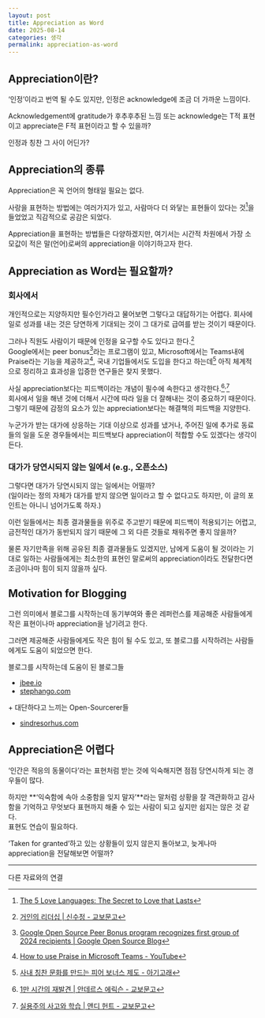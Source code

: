 ```yaml
---
layout: post
title: Appreciation as Word
date: 2025-08-14
categories: 생각
permalink: appreciation-as-word
---
```


## **Appreciation이란?**

‘인정’이라고 번역 될 수도 있지만, 인정은 acknowledge에 조금 더 가까운 느낌이다.

Acknowledgement에 gratitude가 후추후추된 느낌 또는 acknowledge는 T적 표현이고 appreciate은 F적 표현이라고 할 수 있을까?

인정과 칭찬 그 사이 어딘가?

## **Appreciation의 종류**

Appreciation은 꼭 언어의 형태일 필요는 없다.

사랑을 표현하는 방법에는 여러가지가 있고, 사람마다 더 와닿는 표현들이 있다는 것[^1]을 들었었고 직감적으로 공감은 되었다.

Appreciation을 표현하는 방법들은 다양하겠지만, 여기서는 시간적 차원에서 가장 소모값이 적은 말(언어)로써의 appreciation을 이야기하고자 한다.

## **Appreciation as Word는 필요할까?**

### 회사에서

개인적으로는 지양하지만 필수인가라고 물어보면 그렇다고 대답하기는 어렵다.
회사에 일로 성과를 내는 것은 당연하게 기대되는 것이 그 대가로 급여를 받는 것이기 때문이다.

그러나 직원도 사람이기 때문에 인정을 요구할 수도 있다고 한다.[^2]<br>
Google에서는 peer bonus[^5]라는 프로그램이 있고, Microsoft에서는 Teams내에 Praise라는 기능을 제공하고[^7], 국내 기업들에서도 도입을 한다고 하는데[^6] 아직 체계적으로 정리하고 효과성을 입증한 연구들은 찾지 못했다.

사실 appreciation보다는 피드백이라는 개념이 필수에 속한다고 생각한다.[^3]<sup>,</sup>[^4]<br>
회사에서 일을 해낸 것에 더해서 시간에 따라 일을 더 잘해내는 것이 중요하기 때문이다.<br>
그렇기 때문에 감정의 요소가 있는 appreciation보다는 해결책의 피드백을 지양한다.<br>

누군가가 받는 대가에 상응하는 기대 이상으로 성과를 냈거나, 주어진 일에 추가로 동료들의 일을 도운 경우들에서는 피드백보다 appreciation이 적합할 수도 있겠다는 생각이 든다.

### 대가가 당연시되지 않는 일에서 (e.g., 오픈소스)

그렇다면 대가가 당연시되지 않는 일에서는 어떨까?<br>
(일이라는 정의 자체가 대가를 받지 않으면 일이라고 할 수 없다고도 하지만, 이 글의 포인트는 아니니 넘어가도록 하자.)

이런 일들에서는 최종 결과물들을 위주로 주고받기 때문에 피드백이 적용되기는 어렵고, 금전적인 대가가 동반되지 않기 때문에 그 외 다른 것들로 채워주면 좋지 않을까?

물론 자기만족을 위해 공유된 최종 결과물들도 있겠지만, 남에게 도움이 될 것이라는 기대로 일하는 사람들에게는 최소한의 표현인 말로써의 appreciation이라도 전달한다면 조금이나마 힘이 되지 않을까 싶다.

## **Motivation for Blogging**

그런 의미에서 블로그를 시작하는데 동기부여와 좋은 레퍼런스를 제공해준 사람들에게 작은 표현이나마 appreciation을 남기려고 한다.

그러면 제공해준 사람들에게도 작은 힘이 될 수도 있고, 또 블로그를 시작하려는 사람들에게도 도움이 되었으면 한다.

블로그를 시작하는데 도움이 된 블로그들

* [jbee.io](https://jbee.io/)
* [stephango.com](https://stephango.com)

\+ 대단하다고 느끼는 Open-Sourcerer들

* [sindresorhus.com](http://sindresorhus.com)

## **Appreciation은 어렵다**

‘인간은 적응의 동물이다’라는 표현처럼 받는 것에 익숙해지면 점점 당연시하게 되는 경우들이 많다.

하지만 **‘익숙함에 속아 소중함을 잊지 말자’**라는 말처럼 상황을 잘 객관화하고 감사함을 기억하고 무엇보다 표현까지 해줄 수 있는 사람이 되고 싶지만 쉽지는 않은 것 같다.<br>
표현도 연습이 필요하다.

‘Taken for granted’하고 있는 상황들이 있지 않은지 돌아보고, 늦게나마 appreciation을 전달해보면 어떨까?

---

다른 자료와의 연결

[^1]: [The 5 Love Languages: The Secret to Love that Lasts](https://www.amazon.com/Love-Languages-Secret-that-Lasts/dp/080241270X)
[^2]: [거인의 리더십 \| 신수정 - 교보문고](https://product.kyobobook.co.kr/detail/S000202342499)
[^3]: [1만 시간의 재발견 \| 안데르스 에릭슨 - 교보문고](https://product.kyobobook.co.kr/detail/S000001892497)
[^4]: [실용주의 사고와 학습 \| 앤디 헌트 - 교보문고](https://product.kyobobook.co.kr/detail/S000001766246)
[^5]: [Google Open Source Peer Bonus program recognizes first group of 2024 recipients \| Google Open Source Blog](https://opensource.googleblog.com/2024/06/google-open-source-peer-bonus-program-first-group-2024-recipients.html)
[^6]: [사내 칭찬 문화를 만드는 피어 보너스 제도 - 아기고래](https://www.babywhale.io/blog/peer-bonus)
[^7]: [How to use Praise in Microsoft Teams - YouTube](https://www.youtube.com/watch?v=27v1PSKtTp4)
